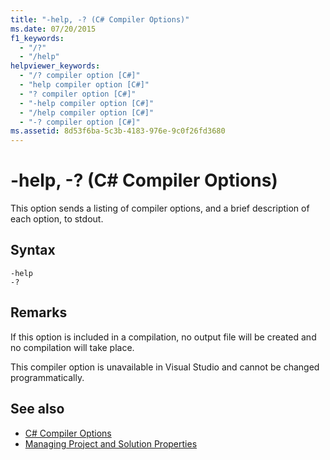 ```yaml
---
title: "-help, -? (C# Compiler Options)"
ms.date: 07/20/2015
f1_keywords: 
  - "/?"
  - "/help"
helpviewer_keywords: 
  - "/? compiler option [C#]"
  - "help compiler option [C#]"
  - "? compiler option [C#]"
  - "-help compiler option [C#]"
  - "/help compiler option [C#]"
  - "-? compiler option [C#]"
ms.assetid: 8d53f6ba-5c3b-4183-976e-9c0f26fd3680
---
```

# -help, -? (C# Compiler Options)
This option sends a listing of compiler options, and a brief description of each option, to stdout.  
  
## Syntax  
  
```console  
-help  
-?  
```  
  
## Remarks  
 If this option is included in a compilation, no output file will be created and no compilation will take place.  
  
 This compiler option is unavailable in Visual Studio and cannot be changed programmatically.  
  
## See also

- [C# Compiler Options](../../../csharp/language-reference/compiler-options/index.md)
- [Managing Project and Solution Properties](/visualstudio/ide/managing-project-and-solution-properties)
